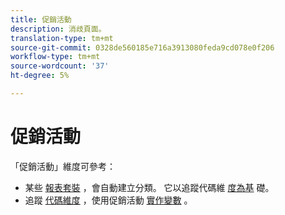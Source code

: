 ```yaml
---
title: 促銷活動
description: 消歧頁面。
translation-type: tm+mt
source-git-commit: 0328de560185e716a3913080feda9cd078e0f206
workflow-type: tm+mt
source-wordcount: '37'
ht-degree: 5%

---
```



# 促銷活動

「促銷活動」維度可參考：

* 某些 [報表套裝](../c-classifications2/c-classifications.md) ，會自動建立分類。 它以追蹤代碼維 [度為基](tracking-code.md) 礎。
* 追蹤 [代碼維度](tracking-code.md) ，使用促銷活動 [實作變數](/help/implement/vars/page-vars/campaign.md) 。
